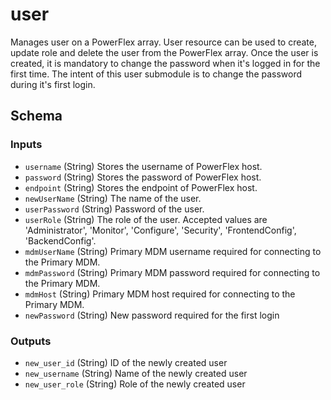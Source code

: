 <!--
Copyright (c) 2022 Dell Inc., or its subsidiaries. All Rights Reserved.

Licensed under the Mozilla Public License Version 2.0 (the "License");
you may not use this file except in compliance with the License.
You may obtain a copy of the License at

    http://mozilla.org/MPL/2.0/


Unless required by applicable law or agreed to in writing, software
distributed under the License is distributed on an "AS IS" BASIS,
WITHOUT WARRANTIES OR CONDITIONS OF ANY KIND, either express or implied.
See the License for the specific language governing permissions and
limitations under the License.
-->
# user

Manages user on a PowerFlex array. User resource can be used to create, update role and delete the user from the PowerFlex array. Once the user is created, it is mandatory to change the password when it's logged in for the first time. The intent of this user submodule is to change the password during it's first login.

## Schema

### Inputs

- `username` (String) Stores the username of PowerFlex host.
- `password` (String) Stores the password of PowerFlex host.
- `endpoint` (String) Stores the endpoint of PowerFlex host.
- `newUserName` (String) The name of the user.
- `userPassword` (String) Password of the user.
- `userRole` (String) The role of the user. Accepted values are 'Administrator', 'Monitor', 'Configure', 'Security', 'FrontendConfig', 'BackendConfig'.
- `mdmUserName` (String) Primary MDM username required for connecting to the Primary MDM.
- `mdmPassword` (String) Primary MDM password required for connecting to the Primary MDM.
- `mdmHost` (String) Primary MDM host required for connecting to the Primary MDM.
- `newPassword` (String) New password required for the first login

### Outputs

- `new_user_id` (String) ID of the newly created user
- `new_username` (String) Name of the newly created user
- `new_user_role` (String) Role of the newly created user

